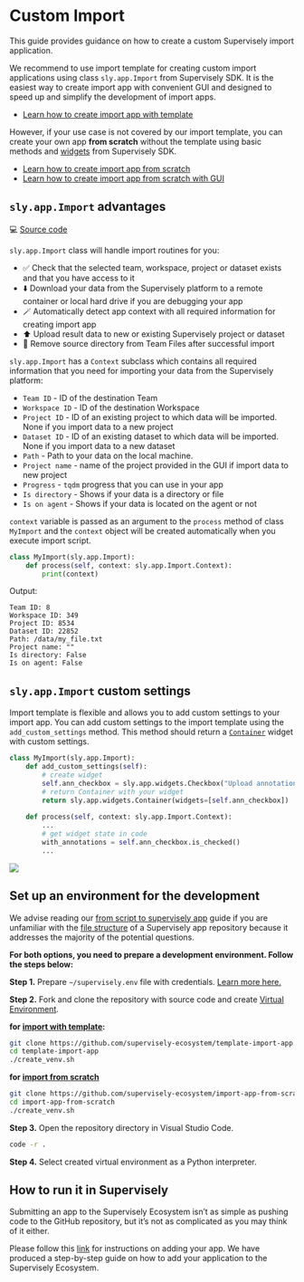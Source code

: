 # Custom Import

This guide provides guidance on how to create a custom Supervisely import application.

We recommend to use import template for creating custom import applications using class `sly.app.Import` from Supervisely SDK. It is the easiest way to create import app with convenient GUI and designed to speed up and simplify the development of import apps.

* [Learn how to create import app with template](./create-import-app-from-template.md)

However, if your use case is not covered by our import template, you can create your own app **from scratch**  without the template using basic methods and [widgets](../widgets/README.md) from Supervisely SDK.

* [Learn how to create import app from scratch](./create-import-app-without-template.md)
* [Learn how to create import app from scratch with GUI](./create-import-app-without-template-gui.md)

## `sly.app.Import` advantages

💻 [Source code](https://github.com/supervisely/supervisely/blob/master/supervisely/app/import_template.py)

`sly.app.Import` class will handle import routines for you:

- ✅ Check that the selected team, workspace, project or dataset exists and that you have access to it
- ⬇️ Download your data from the Supervisely platform to a remote container or local hard drive if you are debugging your app
- 🪄 Automatically detect app context with all required information for creating import app
- ⬆️ Upload result data to new or existing Supervisely project or dataset
- 🧹 Remove source directory from Team Files after successful import

`sly.app.Import` has a `Context` subclass which contains all required information that you need for importing your data from the Supervisely platform:

- `Team ID` - ID of the destination Team
- `Workspace ID` - ID of the destination Workspace
- `Project ID` - ID of an existing project to which data will be imported. None if you import data to a new project
- `Dataset ID` - ID of an existing dataset to which data will be imported. None if you import data to a new dataset
- `Path` - Path to your data on the local machine. 
- `Project name` - name of the project provided in the GUI if import data to new project
- `Progress` - `tqdm` progress that you can use in your app
- `Is directory` - Shows if your data is a directory or file
- `Is on agent` - Shows if your data is located on the agent or not

`context` variable is passed as an argument to the `process` method of class `MyImport` and the `context` object will be created automatically when you execute import script.

```python
class MyImport(sly.app.Import):
    def process(self, context: sly.app.Import.Context):
        print(context)
```

Output:

```text
Team ID: 8
Workspace ID: 349
Project ID: 8534
Dataset ID: 22852
Path: /data/my_file.txt
Project name: ""
Is directory: False
Is on agent: False
```

## `sly.app.Import` custom settings

Import template is flexible and allows you to add custom settings to your import app. You can add custom settings to the import template using the `add_custom_settings` method. This method should return a [`Container`](../widgets/layouts-and-containers/container.md) widget with custom settings.

```python
class MyImport(sly.app.Import):
    def add_custom_settings(self):
        # create widget
        self.ann_checkbox = sly.app.widgets.Checkbox("Upload annotations", True)
        # return Container with your widget
        return sly.app.widgets.Container(widgets=[self.ann_checkbox])
        
    def process(self, context: sly.app.Import.Context):
        ...
        # get widget state in code
        with_annotations = self.ann_checkbox.is_checked()
        ...
```

<img src="https://github.com/supervisely-ecosystem/template-import-app/assets/48913536/de368077-4632-4ca6-be09-18fa40b7295b">

## Set up an environment for the development

We advise reading our [from script to supervisely app](../basics/from-script-to-supervisely-app.md) guide if you are unfamiliar with the [file structure](../basics/from-script-to-supervisely-app.md#repository-structure) of a Supervisely app repository because it addresses the majority of the potential questions.

**For both options, you need to prepare a development environment. Follow the steps below:**

**Step 1.** Prepare `~/supervisely.env` file with credentials. [Learn more here.](../../getting-started/basics-of-authentication.md#how-to-use-in-python)

**Step 2.** Fork and clone the repository with source code and create [Virtual Environment](https://docs.python.org/3/library/venv.html).

**for [import with template](./create-import-app-from-template.md):**

```bash
git clone https://github.com/supervisely-ecosystem/template-import-app
cd template-import-app
./create_venv.sh
```

**for [import from scratch](./create-import-app-without-template-gui.md)**

```bash
git clone https://github.com/supervisely-ecosystem/import-app-from-scratch
cd import-app-from-scratch
./create_venv.sh
```

**Step 3.** Open the repository directory in Visual Studio Code.

```bash
code -r .
```

**Step 4.** Select created virtual environment as a Python interpreter.

## How to run it in Supervisely

Submitting an app to the Supervisely Ecosystem isn’t as simple as pushing code to the GitHub repository, but it’s not as complicated as you may think of it either.

Please follow this [link](../basics/add-private-app.md) for instructions on adding your app. We have produced a step-by-step guide on how to add your application to the Supervisely Ecosystem.